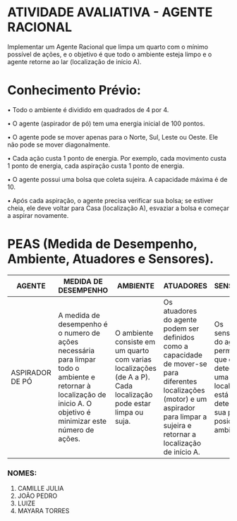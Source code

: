 # ATIVIDADE AVALIATIVA - AGENTE RACIONAL

Implementar um Agente Racional que limpa um quarto com o mínimo possível de ações, e o objetivo é que todo o ambiente esteja limpo e o agente retorne ao lar (localização de início A). 

# Conhecimento Prévio:
• Todo o ambiente é dividido em quadrados de 4 por 4.

• O agente (aspirador de pó) tem uma energia inicial de 100 pontos.

• O agente pode se mover apenas para o Norte, Sul, Leste ou Oeste. Ele não pode se
mover diagonalmente.

• Cada ação custa 1 ponto de energia. Por exemplo, cada movimento custa 1 ponto de
energia, cada aspiração custa 1 ponto de energia.

• O agente possui uma bolsa que coleta sujeira. A capacidade máxima é de 10.

• Após cada aspiração, o agente precisa verificar sua bolsa; se estiver cheia, ele deve voltar para Casa (localização A), esvaziar a bolsa e começar a aspirar novamente.

# PEAS (Medida de Desempenho, Ambiente, Atuadores e Sensores).

|AGENTE |MEDIDA DE DESEMPENHO | AMBIENTE| ATUADORES | SENSORES |
| -------- | -------- | -------- |-------- | -------- |
|ASPIRADOR DE PÓ |A medida de desempenho é o numero de ações necessária para limpar todo o ambiente e retornar à localização de inicio A. O objetivo é minimizar este número de ações.| O ambiente consiste em um quarto com varias localizações (de A a P). Cada localização pode estar limpa ou suja.| Os atuadores do agente podem ser definidos como a capacidade de mover-se para diferentes localizações (motor) e um aspirador para limpar a sujeira e retornar a localização de início A. | Os sensores do agente permitem que ele detecte se uma localização está suja e determine sua própria posição no ambiente.

### NOMES:
1. CAMILLE JULIA
2. JOÃO PEDRO
3. LUIZE
4. MAYARA TORRES

